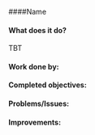 ####Name

#### What does it do?
TBT


#### Work done by:

#### Completed objectives:

#### Problems/Issues:

#### Improvements:
